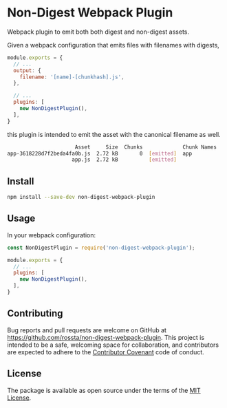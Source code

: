 # Non-Digest Webpack Plugin

Webpack plugin to emit both both digest and non-digest assets.

Given a webpack configuration that emits files with filenames with digests,

```javascript
module.exports = {
  // ...
  output: {
    filename: '[name]-[chunkhash].js',
  },

  // ...
  plugins: [
    new NonDigestPlugin(),
  ],
}
```

this plugin is intended to emit the asset with the canonical filename as well.

```bash
                      Asset     Size  Chunks             Chunk Names
app-3618228d7f2beda4fa0b.js  2.72 kB       0  [emitted]  app
                     app.js  2.72 kB          [emitted]
```

## Install

```bash
npm install --save-dev non-digest-webpack-plugin
```

## Usage

In your webpack configuration:

```javascript
const NonDigestPlugin = require('non-digest-webpack-plugin');

module.exports = {
  // ...
  plugins: [
    new NonDigestPlugin(),
  ],
}
```

## Contributing

Bug reports and pull requests are welcome on GitHub at https://github.com/rossta/non-digest-webpack-plugin. This project is intended to be a safe, welcoming space for collaboration, and contributors are expected to adhere to the [Contributor Covenant](contributor-covenant.org) code of conduct.

## License

The package is available as open source under the terms of the [MIT License](http://opensource.org/licenses/MIT).
